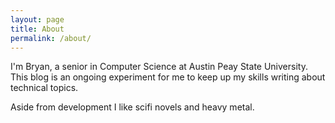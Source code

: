 ```yaml
---
layout: page
title: About
permalink: /about/
---
```

I'm Bryan, a senior in Computer Science at Austin Peay State University. This blog is an ongoing experiment for me to keep up my skills writing about technical topics.

Aside from development I like scifi novels and heavy metal.

